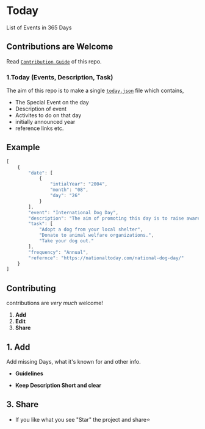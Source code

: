 # Today
List of Events in 365 Days  
## Contributions are Welcome 
Read [`Contribution Guide`](https://github.com/Jarvis-Ank/Today#contribution)
of this repo.
### 1.Today (Events, Description, Task)
The aim of this repo is to make a single [`today.json`](https://github.com/Jarvis-Ank/Today/blob/main/today.json) file which contains,
+ The Special Event on the day
+ Description of event
+ Activites to do on that day
+ initially announced year
+ reference links etc.

## Example
```js
[
    {
        "date": [
            {
                "intialYear": "2004",
                "month": "08",
                "day": "26"
            }
        ],
        "event": "International Dog Day",
        "description": "The aim of promoting this day is to raise awareness about adopting these animals who are currently in rescue centers.",
        "task": [
            "Adopt a dog from your local shelter",
            "Donate to animal welfare organizations.",
            "Take your dog out."
        ],
        "frequency": "Annual",
        "refernce": "https://nationaltoday.com/national-dog-day/"
    }
]
```
## Contributing

contributions are _very much_ welcome! <br />
1. <b>Add</b>
2. <b>Edit</b>
3. <b>Share</b>
  
## 1. Add
  
Add missing Days, what it's known for and other info.

+ <b>Guidelines</b>

+ <b>Keep Description Short and clear</b>

## 3. Share

+ If you like what you see "Star" the project and share⭐
